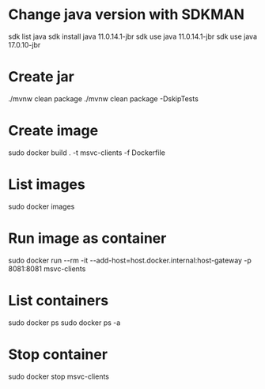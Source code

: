 # Change java version with SDKMAN
sdk list java
sdk install java 11.0.14.1-jbr
sdk use java 11.0.14.1-jbr
sdk use java 17.0.10-jbr

# Create jar
./mvnw clean package
./mvnw clean package -DskipTests

# Create image
sudo docker build . -t msvc-clients -f Dockerfile

# List images
sudo docker images

# Run image as container
sudo docker run --rm -it --add-host=host.docker.internal:host-gateway -p 8081:8081 msvc-clients

# List containers
sudo docker ps
sudo docker ps -a 

# Stop container
sudo docker stop msvc-clients